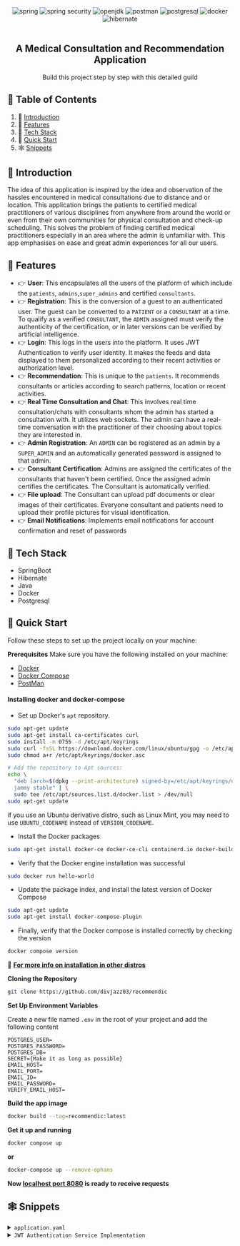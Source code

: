 <div align="center">
    <div>
        <img src="https://img.shields.io/badge/-Spring-black?style=for-the-badge&logoColor=white&logo=spring&color=6FB33F" alt="spring" />
        <img src="https://img.shields.io/badge/-SPRING_SECURITY-black?style=for-the-badge&logoColor=white&logo=springsecurity&color=6DB33F" alt="spring security" />
        <img src="https://img.shields.io/badge/-JAVA-black?style=for-the-badge&logoColor=white&logo=openjdk&color=000000" alt="openjdk" />
        <img src="https://img.shields.io/badge/-POSTMAN-black?style=for-the-badge&logoColor=white&logo=postman&color=FF4154" alt="postman" />
        <img src="https://img.shields.io/badge/-PostgreSQL-black?style=for-the-badge&logoColor=white&logo=postgresql&color=4169E1" alt="postgresql" />
        <img src="https://img.shields.io/badge/-Docker-black?style=for-the-badge&logoColor=white&logo=docker&color=2496ED" alt="docker" />
        <img src="https://img.shields.io/badge/-Hibernate-black?style=for-the-badge&logoColor=white&logo=hibernate&color=59666C" alt="hibernate" />
    </div>
    <br />
    <h2 align="center">A Medical Consultation and Recommendation Application </h2>
    <div align="center">
        Build this project step by step with this detailed guild
    </div>
</div>
    

## 📑 Table of Contents

1. 🤖 [Introduction](#-introduction)
2. 🔋 [Features](#-features)
3. 🔩 [Tech Stack](#-tech-stack) 
4. 💃 [Quick Start](#-quick-start)
5. 🕸 [Snippets](#-snippets)


## 🤖 Introduction
The idea of this application is inspired by the idea and observation of the hassles encountered in medical consultations due to distance and or location.
This application brings the patients to certified medical practitioners of various disciplines from anywhere from around the world or even from their own communities for physical consultation and check-up scheduling.
This solves the problem of finding certified medical practitioners especially in an area where the admin is unfamiliar with.
This app emphasises on ease and great admin experiences for all our users.</p>

## 🔋 Features
- 👉 **User**: This encapsulates all the users of the platform of which include the `patients`, `admins`,`super_admins` and certified `consultants`.
- 👉 **Registration**: This is the conversion of a guest to an authenticated user. The guest can be converted to a `PATIENT` or a `CONSULTANT` at a time. To qualify as a verified `CONSULTANT`, the `ADMIN` assigned must verify the authenticity of the certification, or in later versions can be verified by artificial intelligence.
- 👉 **Login**: This logs in the users into the platform. It uses JWT Authentication to verify user identity. It makes the feeds and data displayed to them personalized according to their recent activities or authorization level.
- 👉 **Recommendation**: This is unique to the `patients`. It recommends consultants or articles according to search patterns, location or recent activities.
- 👉 **Real Time Consultation and Chat**: This involves real time consultation/chats with consultants whom the admin has started a consultation with. It utilizes web sockets. The admin can have a real-time conversation with the practitioner of their choosing about topics they are interested in.
- 👉 **Admin Registration**: An `ADMIN` can be registered as an admin by a `SUPER_ADMIN` and an automatically generated password is assigned to that admin.
- 👉 **Consultant Certification**: Admins are assigned the certificates of the consultants that haven't been certified. Once the assigned admin certifies the certificates. The Consultant is automatically verified.
- 👉 **File upload**: The Consultant can upload pdf documents or clear images of their certificates. Everyone consultant and patients need to upload their profile pictures for visual identification.
- 👉 **Email Notifications**: Implements email notifications for account confirmation and reset of passwords

## 🔩 Tech Stack
- SpringBoot
- Hibernate
- Java
- Docker
- Postgresql

## 💃 Quick Start
Follow these steps to set up the project locally on your machine:

**Prerequisites**
Make sure you have the following installed on your machine:

- [Docker](https://www.docker.com)
- [Docker Compose](#installing-docker-compose)
- [PostMan](https://www.postman.com)


#### Installing docker and docker-compose
- Set up Docker's `apt` repository.
```bash
sudo apt-get update
sudo apt-get install ca-certificates curl
sudo install -m 0755 -d /etc/apt/keyrings
sudo curl -fsSL https://download.docker.com/linux/ubuntu/gpg -o /etc/apt/keyrings/docker.asc
sudo chmod a+r /etc/apt/keyrings/docker.asc

# Add the repository to Apt sources:
echo \
  "deb [arch=$(dpkg --print-architecture) signed-by=/etc/apt/keyrings/docker.asc] https://download.docker.com/linux/ubuntu \
  jammy stable" | \
  sudo tee /etc/apt/sources.list.d/docker.list > /dev/null
sudo apt-get update
```
if you use an Ubuntu derivative distro, such as Linux Mint, you may need to use `UBUNTU_CODENAME` instead of `VERSION_CODENAME`.

- Install the Docker packages
```bash
sudo apt-get install docker-ce docker-ce-cli containerd.io docker-buildx-plugin docker-compose-plugin
```
- Verify that the Docker engine installation was successful
```bash
sudo docker run hello-world
```

- Update the package index, and install the latest version of Docker Compose
```bash
sudo apt-get update
sudo apt-get install docker-compose-plugin
```
- Finally, verify that the Docker compose is installed correctly by checking the version
```bash
docker compose version
```

🔰 **[For more info on installation in other distros](https://docs.docker.com/compose/install/linux/#install-using-the-repository)**

**Cloning the Repository**
```bash
git clone https://github.com/divjazz03/recommendic
```
**Set Up Environment Variables**

Create a new file named `.env` in the root of your project and add the following content
```env
POSTGRES_USER=
POSTGRES_PASSWORD=
POSTGRES_DB=
SECRET={Make it as long as possible}
EMAIL_HOST=
EMAIL_PORT=
EMAIL_ID=
EMAIL_PASSWORD=
VERIFY_EMAIL_HOST=
```

**Build the app image**
```bash
docker build --tag=recommendic:latest
```

**Get it up and running**
```bash
docker compose up
``` 
**or**
```bash
docker-compose up --remove-ophans
```

**Now [localhost port 8080](http://localhost:8080) is ready to receive requests**

## 🕸 Snippets
<details>
<summary><code>application.yaml</code></summary>

```yml
spring:
  profiles:
    active: ${ACTIVE_PROFILE:dev}
  jackson:
    default-property-inclusion: non_null
    serialization:
      fail-on-empty-beans: false
      close-closeable: true
      flush-after-write-value: true
      write-date-keys-as-timestamps: false
    deserialization:
      fail-on-unknown-properties: false

  servlet:
    multipart:
      enabled: true
      max-file-size: 10MB

  sql:
    init:
      mode: always
      continue-on-error: false
      schema-locations: classpath:/sql/schema.sql
      data-locations: classpath:/sql/data.sql


  datasource:
    password: ${POSTGRES_PASSWORD}
    username: ${POSTGRES_USER}
    url: ${POSTGRES_URL}
    driver-class-name: org.postgresql.Driver
    hikari:
      auto-commit: false
  jpa:
    hibernate:
      ddl-auto: validate
    database-platform: org.hibernate.dialect.PostgreSQLDialect
    open-in-view: false
    properties:
      hibernate:
        globally_quoted_identifiers: true
        dialect: org.hibernate.dialect.PostgreSQLDialect
        format_sql: true
  mail:
    host: ${EMAIL_HOST}
    port: ${EMAIL_PORT}
    username: ${EMAIL_ID}
    password: ${EMAIL_PASSWORD}
    default-encoding: UTF-8
    properties:
      mail:
        mime:
          charset: UTF
        smtp:
            writetimeout: 10000
            connectiontimeout: 10000
            timeout: 10000
            auth: true
            starttls:
            enable: true
            required: true
    verify:
      host: ${VERIFY_EMAIL_HOST}
jwt:
  expiration: ${JWT_EXPIRATION}
  secret: ${JWT_SECRET}

file:
  upload:
  implementation: ${FILE_UPLOAD_IMPL}
```
</details>

<details><summary><code>JWT Authentication Service Implementation</code></summary>

```java 

@Service
public class JwtServiceImpl extends JwtConfiguration implements JwtService {
    private final Logger log = LoggerFactory.getLogger(JwtServiceImpl.class);
    private final GeneralUserService userService;


    private final Supplier<SecretKey> keySupplier = () -> Keys
            .hmacShaKeyFor(
                    Decoders.BASE64.decode(getSecret())
            );

    private final Function<String, Claims> claimsFunction = token ->
            Jwts.parser()
                    .verifyWith(keySupplier.get())
                    .build()
                    .parseSignedClaims(token)
                    .getPayload();

    private final Function<String, String> subject = token -> getClaimsValue(token, Claims::getSubject);

    private final BiFunction<HttpServletRequest, String, Optional<String>> extractToken = (request, cookieName) ->
            Optional.of(Arrays.stream(
                            request.getCookies() == null ? new Cookie[]{new Cookie(EMPTY_VALUE, EMPTY_VALUE)} :
                                    request.getCookies())
                    .filter(cookie -> Objects.equals(cookieName, cookie.getName()))
                    .map(Cookie::getValue)
                    .findAny()).orElse(empty());
    private final BiFunction<HttpServletRequest, String, Optional<Cookie>> extractCookie = (request, cookieName) ->
            Optional.of(Arrays.stream(
                            request.getCookies() == null ? new Cookie[]{new Cookie(EMPTY_VALUE, EMPTY_VALUE)} :
                                    request.getCookies())
                    .filter(cookie -> Objects.equals(cookieName, cookie.getName()))
                    .findAny()).orElse(empty());

    private final Supplier<JwtBuilder> builder = () ->
            Jwts.builder()
                    .header().add(Map.of(TYPE, JWT_TYPE))
                    .and()
                    .audience().add("RECOMMENDIC")
                    .and()
                    .id(String.valueOf(UUID.randomUUID()))
                    .issuedAt(Date.from(Instant.now()))
                    .notBefore(new Date())
                    .signWith(keySupplier.get(), Jwts.SIG.HS512);

    private final BiFunction<User, TokenType, String> buildToken = (user, type) ->
            Objects.equals(type, ACCESS) ? builder.get()
                    .subject(user.getEmail())
                    .claim(PERMISSIONS, user.getRole().getPermissions())
                    .claim(ROLE, user.getRole().getName())
                    .expiration(Date.from(Instant.now().plusSeconds(getExpiration())))
                    .compact() : builder.get()
                    .subject(user.getEmail())
                    .compact();

    private final TriConsumer<HttpServletResponse, User, TokenType> addCookie = (response, user, type) -> {
        switch (type) {
            case ACCESS -> {
                var accessToken = createToken(user, Token::getAccess);
                var cookie = new Cookie(type.getValue(), accessToken);
                cookie.setHttpOnly(true);
                // cookie.setSecure(true);
                cookie.setMaxAge(2 * 60 * 60);
                cookie.setPath("/");
                cookie.setAttribute("SameSite", NONE.name());
                response.addCookie(cookie);
            }
            case REFRESH -> {
                var refreshToken = createToken(user, Token::getRefresh);
                var cookie = new Cookie(type.getValue(), refreshToken);
                cookie.setHttpOnly(true);
                // cookie.setSecure(true);
                cookie.setMaxAge(60 * 60 * 60);
                cookie.setPath("/");
                cookie.setAttribute("SameSite", NONE.name());
                response.addCookie(cookie);
            }
        }
    };

    private final BiConsumer<HttpServletResponse, User> addHeader = (response, user) -> {
        var accessToken = createToken(user,Token::getAccess);
        response.addHeader("Authorization", String.format("Bearer %s", accessToken));
    };

    public <T> T getClaimsValue(String token, Function<Claims, T> claims) {
        return claimsFunction.andThen(claims).apply(token);
    }


    public Function<String, List<? extends GrantedAuthority>> stringToAuthorities = token ->
            commaSeparatedStringToAuthorityList(new StringJoiner(PERMISSION_DELIMITER)
                    .add(claimsFunction.apply(token).get(PERMISSIONS, String.class)).toString());




    public JwtServiceImpl(GeneralUserService userService) {
        this.userService = userService;
    }

    @Override
    public String createToken(User user, Function<Token, String> tokenFunction) {
        var token = Token.builder()
                .access(buildToken.apply(user, ACCESS))
                .refresh(buildToken.apply(user, REFRESH))
                .build();
        return tokenFunction.apply(token);
    }

    @Override
    public Optional<String> extractToken(HttpServletRequest httpServletRequest, String cookieName) {
        return extractToken.apply(httpServletRequest, cookieName);
    }

    @Override
    public void addCookie(HttpServletResponse response, User user, TokenType type) {
        addCookie.accept(response, user, type);
    }

    @Override
    public void addHeader(HttpServletResponse response, User user, TokenType type) {
        addHeader.accept(response,user);
    }

    @Override
    public <T> T getTokenData(String token, Function<TokenData, T> tokenFunction) {
        return tokenFunction.apply(
                TokenData.builder()
                        .valid(
                                Objects.equals(userService.retrieveUserByUsername(subject.apply(token)).getEmail(), claimsFunction.apply(token).getSubject())
                        )
                        .expired(Instant.now().isAfter(getClaimsValue(token, Claims::getExpiration).toInstant()))
                        .authorities(List.of(new SimpleGrantedAuthority((String) claimsFunction.apply(token).get("permissions"))))
                        .claims(claimsFunction.apply(token))
                        .user(userService.retrieveUserByUsername(subject.apply(token)))
                        .build()
        );
    }

    @Override
    public void removeCookie(HttpServletRequest request, HttpServletResponse response, String cookieName) {
        var optionalCookie = extractCookie.apply(request, cookieName);
        if (optionalCookie.isPresent()) {
            var cookie = optionalCookie.get();
            cookie.setMaxAge(0);
            response.addCookie(cookie);
        }
    }

    @Override
    public boolean validateToken(HttpServletRequest request) {
        var token = extractToken(request , ACCESS.getValue());
        if (token.isPresent()) {
            return getTokenData(token.get(), TokenData::isValid) ;
        }
        return false;
    }


}

```
</details>

